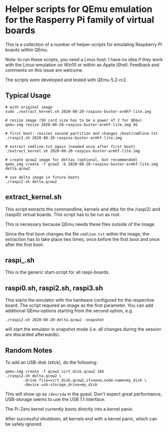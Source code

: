 Helper scripts for QEmu emulation for the Rasperry Pi family of virtual boards
==============================================================================

This is a collection of a number of helper-scripts for emulating
Raspberry Pi boards within QEmu.

Note: to run these scripts, you need a Linux host. I have no idea if they work
with the Linux-emulation on Win10 or within an Apple iShell. Feedback
and comments on this issue are welcome.

The scripts were developed and tested with QEmu 5.2-rc2.


Typical Usage
-------------

    # with original image
    sudo ./extract_kernel.sh 2020-08-20-raspios-buster-armhf-lite.img

    # resize image (SD card size has to be a power of 2 for QEmu)
    qemu-img resize 2020-08-20-raspios-buster-armhf-lite.img 4G

    # first boot: resizes second partition and changes /boot/cmdline.txt
    ./raspi2.sh 2020-08-20-raspios-buster-armhf-lite.img

    # extract cmdline.txt again (needed once after first boot)
    ./extract_kernel.sh 2020-08-20-raspios-buster-armhf-lite.img

    # create qcow2 image for deltas (optional, but recommended)
    qemu_img create -f qcow2 -b 2020-08-20-raspios-buster-armhf-lite.img delta.qcow2
    
    # use delta image in future boots
    ./raspi2.sh delta.qcow2
 

extract_kernel.sh
-----------------

This script extracts the commandline, kernels and dtbs for the
/raspi2/ and /raspi0/ virtual boards. This script has to be run as root.

This is necessary because QEmu needs these files outside of the image.

Since the first boot changes the file `cmdline.txt` within the image,
the extraction has to take place two times, once before the first boot
and once after the first boot.


raspi_.sh
---------

This is the generic start-script for all raspi-boards.


raspi0.sh, raspi2.sh, raspi3.sh
-------------------------------

This starts the emulator with the hardware configured for the
respective board. The script required an image as the first parameter.
You can add additional QEmu-options starting from the second option,
e.g.

    ./raspi2.sh 2020-08-20-delta.qcow2 -snapshot

will start the emulator in snapshot mode (i.e. all changes during the
session are discarded afterwards).


Random Notes
------------

To add an USB-disk (stick), do the following:

    qemu-img create -f qcow2 virt_disk.qcow2 16G
    ./raspi2.sh delta.qcow2 \
            -drive file=virt_disk.qcow2,if=none,node-name=my_disk \
            -device usb-storage,drive=my_disk

This will show up as `/dev/sda` in the guest. Don't expect great performance,
USB-storage seems to use the USB 1.1 interface.

The Pi-Zero kernel currently boots directly into a kernel panic.

After successful shutdown, all kernels end with a kernel panic, which can be
safely ignored.
